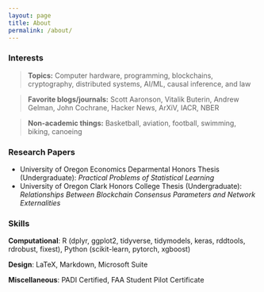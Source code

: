 ```yaml
---
layout: page
title: About
permalink: /about/
---
```

### Interests
> **Topics:** Computer hardware, programming, blockchains, cryptography, distributed systems, AI/ML, causal inference, and law

> **Favorite blogs/journals:** Scott Aaronson, Vitalik Buterin, Andrew Gelman, John Cochrane, Hacker News, ArXiV, IACR, NBER


> **Non-academic things:** Basketball, aviation, football, swimming, biking, canoeing

### Research Papers
- University of Oregon Economics Deparmental Honors Thesis (Undergraduate): *Practical Problems of Statistical Learning*
- University of Oregon Clark Honors College Thesis (Undergraduate): *Relationships Between Blockchain Consensus Parameters and Network Externalities*

### Skills
**Computational**: R (dplyr, ggplot2, tidyverse, tidymodels, keras, rddtools, rdrobust, fixest), Python (scikit-learn, pytorch, xgboost)

**Design**: LaTeX, Markdown, Microsoft Suite

**Miscellaneous**: PADI Certified, FAA Student Pilot Certificate

